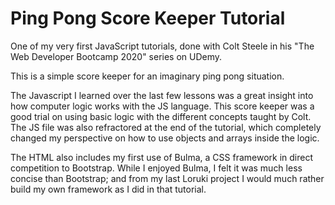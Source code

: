 # Ping Pong Score Keeper Tutorial
 
One of my very first JavaScript tutorials, done with Colt Steele in his "The Web Developer Bootcamp 2020" series on UDemy. 

This is a simple score keeper for an imaginary ping pong situation. 

The Javascript I learned over the last few lessons was a great insight into how computer logic works with the JS language. This score keeper was a good trial on using basic logic with the different concepts taught by Colt. The JS file was also refractored at the end of the tutorial, which completely changed my perspective on how to use objects and arrays inside the logic. 

The HTML also includes my first use of Bulma, a CSS framework in direct competition to Bootstrap. While I enjoyed Bulma, I felt it was much less concise than Bootstrap; and from my last Loruki project I would much rather build my own framework as I did in that tutorial. 
